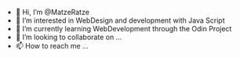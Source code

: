 - 👋 Hi, I’m @MatzeRatze
- 👀 I’m interested in WebDesign and development with Java Script
- 🌱 I’m currently learning WebDevelopment through the Odin Project
- 💞️ I’m looking to collaborate on ...
- 📫 How to reach me ...

<!---
MatzeRatze/MatzeRatze is a ✨ special ✨ repository because its `README.md` (this file) appears on your GitHub profile.
You can click the Preview link to take a look at your changes.
--->

